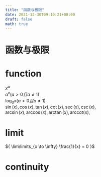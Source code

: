 ```yaml
---
title: "函数与极限"
date: 2021-12-30T09:10:21+08:00
draft: false
math: true
---
```

# 函数与极限

# function 

$x^a$  
$a^x(a>0且a\neq1)$  
$\log_a{x}(a>0且a\neq1)$  
$\sin(x), \cos(x), \tan(x), \cot(x), \sec(x), \csc(x),$  
$\arcsin(x), \arccos(x), \arctan(x), \text{arccot}(x),$


# limit

${ \lim\limits_{x \to \infty} \frac{1}{x} = 0 }$

# continuity
